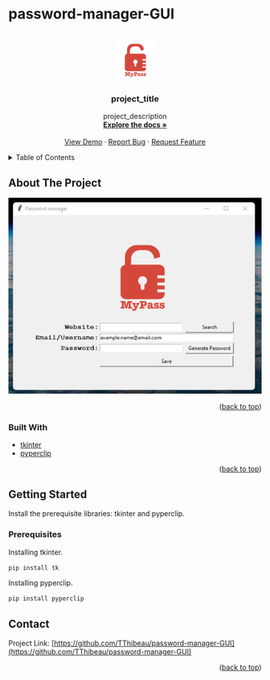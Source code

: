 # password-manager-GUI 

<div id="top"></div>

<!-- PROJECT LOGO -->
<br />
<div align="center">
  <a href="https://github.com/TThibeau/password-manager-GUI">
    <img src="logo.png" alt="Logo" width="80" height="80">
  </a>
<h3 align="center">project_title</h3>

  <p align="center">
    project_description
    <br />
    <a href="https://github.com/TThibeau/password-manager-GUI"><strong>Explore the docs »</strong></a>
    <br />
    <br />
    <a href="https://github.com/TThibeau/password-manager-GUI">View Demo</a>
    ·
    <a href="https://github.com/TThibeau/password-manager-GUI/issues">Report Bug</a>
    ·
    <a href="https://github.com/TThibeau/password-manager-GUI/issues">Request Feature</a>
  </p>
</div>

<!-- TABLE OF CONTENTS -->
<details>
  <summary>Table of Contents</summary>
  <ol>
    <li>
      <a href="#about-the-project">About The Project</a>
      <ul>
        <li><a href="#built-with">Built With</a></li>
      </ul>
    </li>
    <li>
      <a href="#getting-started">Getting Started</a>
      <ul>
        <li><a href="#prerequisites">Prerequisites</a></li>
      </ul>
    </li>
    <li><a href="#contact">Contact</a></li>
  </ol>
</details>



<!-- ABOUT THE PROJECT -->
## About The Project

[![Password manager screenshot][product-screenshot]](https://github.com/TThibeau/password-manager-GUI/Pw_manager_screenshot.png)


<p align="right">(<a href="#top">back to top</a>)</p>


### Built With

* [tkinter](https://docs.python.org/3/library/tkinter.html)
* [pyperclip](https://pypi.org/project/pyperclip/)

<p align="right">(<a href="#top">back to top</a>)</p>


<!-- GETTING STARTED -->
## Getting Started
Install the prerequisite libraries: tkinter and pyperclip.
### Prerequisites

Installing tkinter.
  ```sh
  pip install tk
  ```

Installing pyperclip.
  ```sh
  pip install pyperclip  
  ```


<!-- CONTACT -->
## Contact

Project Link: [https://github.com/TThibeau/password-manager-GUI](https://github.com/TThibeau/password-manager-GUI)

<p align="right">(<a href="#top">back to top</a>)</p>

<!-- MARKDOWN LINKS & IMAGES -->
<!-- https://www.markdownguide.org/basic-syntax/#reference-style-links -->
<!-- [contributors-shield]: https://img.shields.io/github/contributors/TThibeau/flash-card-application.svg?style=for-the-badge
[contributors-url]: https://github.com/TThibeau/flash-card-application/graphs/contributors
[forks-shield]: https://img.shields.io/github/forks/TThibeau/flash-card-application.svg?style=for-the-badge
[forks-url]: https://github.com/TThibeau/flash-card-application/network/members
[stars-shield]: https://img.shields.io/github/stars/TThibeau/flash-card-application.svg?style=for-the-badge
[stars-url]: https://github.com/TThibeau/flash-card-application/stargazers
[issues-shield]: https://img.shields.io/github/issues/TThibeau/flash-card-application.svg?style=for-the-badge
[issues-url]: https://github.com/TThibeau/flash-card-application/issues
[license-shield]: https://img.shields.io/github/license/TThibeau/flash-card-application.svg?style=for-the-badge
[license-url]: https://github.com/TThibeau/flash-card-application/blob/master/LICENSE.txt
[linkedin-shield]: https://img.shields.io/badge/-LinkedIn-black.svg?style=for-the-badge&logo=linkedin&colorB=555
[linkedin-url]: https://linkedin.com/in/linkedin_username -->
[product-screenshot]: Pw_manager_screenshot.png